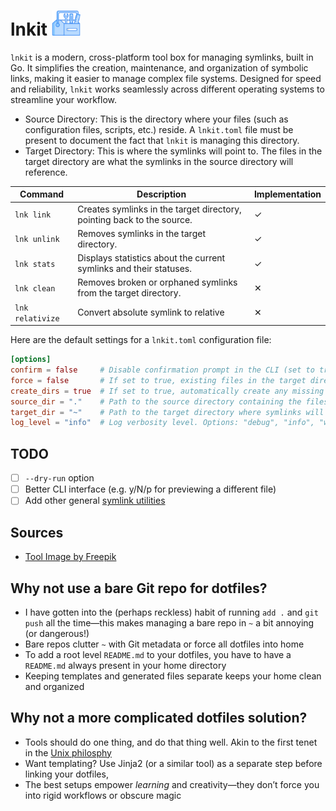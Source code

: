 <h1>
  lnkit
  <img src="./media/toolbox.png" alt="Description" height="40" style="vertical-center: bottom;" />
</h1>


`lnkit` is a modern, cross-platform tool box for managing symlinks, built in Go. It simplifies the creation, maintenance, and organization of symbolic links, making it easier to manage complex file systems. Designed for speed and reliability, `lnkit` works seamlessly across different operating systems to streamline your workflow.

- Source Directory: This is the directory where your files (such as configuration files, scripts, etc.) reside. A `lnkit.toml` file must be present to document the fact that `lnkit` is managing this directory.
- Target Directory: This is where the symlinks will point to. The files in the target directory are what the symlinks in the source directory will reference.

| **Command**        | **Description**                                                        | **Implementation** |
| ------------------ | ---------------------------------------------------------------------- | ------------------ |
| `lnk link`       | Creates symlinks in the target directory, pointing back to the source. | ✓                 |
| `lnk unlink`     | Removes symlinks in the target directory.                              | ✓                 |
| `lnk stats`      | Displays statistics about the current symlinks and their statuses.     | ✓                 |
| `lnk clean`      | Removes broken or orphaned symlinks from the target directory.         | ✕                 |
| `lnk relativize` | Convert absolute symlink to relative                                   | ✕                 |

Here are the default settings for a `lnkit.toml` configuration file:

```toml
[options]
confirm = false     # Disable confirmation prompt in the CLI (set to true for confirmation before actions).
force = false       # If set to true, existing files in the target directory will be overwritten without prompt.
create_dirs = true  # If set to true, automatically create any missing directories in the target path.
source_dir = "."    # Path to the source directory containing the files to be linked.
target_dir = "~"    # Path to the target directory where symlinks will be created.
log_level = "info"  # Log verbosity level. Options: "debug", "info", "warn", "error", "dpanic", "panic", "fatal"
```

## TODO

- [ ] `--dry-run` option
- [ ] Better CLI interface (e.g. y/N/p for previewing a different file)
- [ ] Add other general [symlink utilities](https://github.com/brandt/symlinks)

## Sources

- [Tool Image by Freepik](https://www.freepik.com/icon/tool-box_15996443)

## Why not use a bare Git repo for dotfiles?

- I have gotten into the (perhaps reckless) habit of running `add .` and `git push` all the time—this makes managing a bare repo in `~` a bit annoying (or dangerous!)
- Bare repos clutter `~` with Git metadata or force all dotfiles into home
- To add a root level `README.md` to your dotfiles, you have to have a `README.md` always present in your home directory
- Keeping templates and generated files separate keeps your home clean and organized

## Why not a more complicated dotfiles solution?

- Tools should do one thing, and do that thing well. Akin to the first tenet in the [Unix philosphy](https://en.wikipedia.org/wiki/Unix_philosophy)
- Want templating? Use Jinja2 (or a similar tool) as a separate step before linking your dotfiles,
- The best setups empower _learning_ and creativity—they don’t force you into rigid workflows or obscure magic
